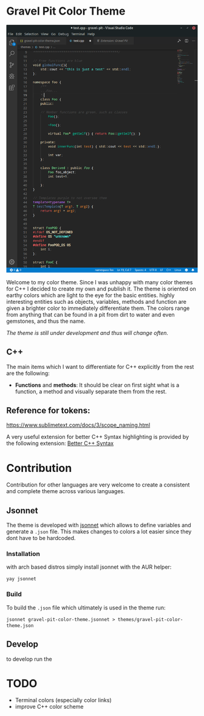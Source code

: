 # Gravel Pit Color Theme

![gravel-pit example](https://raw.githubusercontent.com/BeatScherrer/gravel-pit/master/gravel_pit_example.png)

Welcome to my color theme. Since I was unhappy with many color themes for C++ I decided to create my own and publish it.
The theme is oriented on earthy colors which are light to the eye for the basic entities. highly interesting entities such as objects, variables, methods and function are given a brighter color to immediately differentiate them.
The colors range from anything that can be found in a pit from dirt to water and even gemstones, and thus the name.

_The theme is still under development and thus will change often._

## C++
The main items which I want to differentiate for C++ explicitly from the rest are the following:
* **Functions** and **methods**:
It should be clear on first sight what is a function, a method and visually separate them from the rest.


## Reference for tokens:
https://www.sublimetext.com/docs/3/scope_naming.html

A very useful extension for better C++ Syntax highlighting is provided by the following extension:
[Better C++ Syntax](https://marketplace.visualstudio.com/items?itemName=jeff-hykin.better-cpp-syntax)

# Contribution
Contribution for other languages are very welcome to create a consistent and complete theme across various languages.

## Jsonnet
The theme is developed with [jsonnet](https://jsonnet.org/learning/tutorial.html) which allows to define variables and generate a `.json` file. This makes changes to colors a lot easier since they dont have to be hardcoded.

### Installation
with arch based distros simply install jsonnet with the AUR helper:
```
yay jsonnet
```

### Build
To build the `.json` file which ultimately is used in the theme run:
```
jsonnet gravel-pit-color-theme.jsonnet > themes/gravel-pit-color-theme.json
```

## Develop
to develop run the

# TODO
 - Terminal colors (especially color links)
 - improve C++ color scheme
